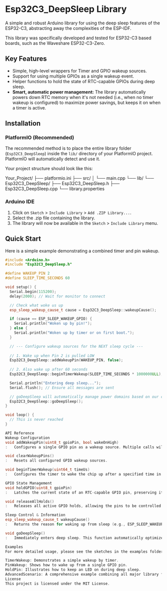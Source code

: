 # Esp32C3_DeepSleep Library

A simple and robust Arduino library for using the deep sleep features of the ESP32-C3, abstracting away the complexities of the ESP-IDF.

This library was specifically developed and tested for ESP32-C3 based boards, such as the Waveshare ESP32-C3-Zero.

## Key Features

-   Simple, high-level wrappers for Timer and GPIO wakeup sources.
-   Support for using multiple GPIOs as a single wakeup event.
-   Helper functions to hold the state of RTC-capable GPIOs during deep sleep.
-   **Smart, automatic power management:** The library automatically powers down RTC memory when it's not needed (i.e., when no timer wakeup is configured) to maximize power savings, but keeps it on when a timer is active.

## Installation

### PlatformIO (Recommended)

The recommended method is to place the entire library folder (`Esp32C3_DeepSleep`) inside the `lib/` directory of your PlatformIO project. PlatformIO will automatically detect and use it.

Your project structure should look like this:

Your_Project/
├── platformio.ini
├── src/
│   └── main.cpp
└── lib/
└── Esp32C3_DeepSleep/
├── Esp32C3_DeepSleep.h
├── Esp32C3_DeepSleep.cpp
└── library.properties

### Arduino IDE

1.  Click on `Sketch` > `Include Library` > `Add .ZIP Library...`.
2.  Select the .zip file containing the library.
3.  The library will now be available in the `Sketch` > `Include Library` menu.

## Quick Start

Here is a simple example demonstrating a combined timer and pin wakeup.

```cpp
#include <Arduino.h>
#include "Esp32C3_DeepSleep.h"

#define WAKEUP_PIN 2
#define SLEEP_TIME_SECONDS 60

void setup() {
  Serial.begin(115200);
  delay(2000); // Wait for monitor to connect

  // Check what woke us up
  esp_sleep_wakeup_cause_t cause = Esp32C3_DeepSleep::wakeupCause();

  if (cause == ESP_SLEEP_WAKEUP_GPIO) {
    Serial.println("Woken up by pin!");
  } else {
    Serial.println("Woken up by timer or on first boot.");
  }

  // --- Configure wakeup sources for the NEXT sleep cycle ---
  
  // 1. Wake up when Pin 2 is pulled LOW
  Esp32C3_DeepSleep::addWakeupPin(WAKEUP_PIN, false);
  
  // 2. Also wake up after 60 seconds
  Esp32C3_DeepSleep::beginTimerWakeup(SLEEP_TIME_SECONDS * 1000000ULL);

  Serial.println("Entering deep sleep...");
  Serial.flush(); // Ensure all messages are sent

  // goDeepSleep will automatically manage power domains based on our configuration
  Esp32C3_DeepSleep::goDeepSleep();
}

void loop() {
  // This is never reached
}

API Reference
Wakeup Configuration
void addWakeupPin(uint8_t gpioPin, bool wakeOnHigh)
:   Configures a single GPIO pin as a wakeup source. Multiple calls will add pins to the wakeup mask. All pins must share the same wakeup level (HIGH or LOW).

void clearWakeupPins()
:   Resets all configured GPIO wakeup sources.

void beginTimerWakeup(uint64_t timeUs)
:   Configures the timer to wake the chip up after a specified time in microseconds. Calling this function signals the library to keep RTC memory powered on during sleep.

GPIO State Management
void holdGPIO(uint8_t gpioPin)
:   Latches the current state of an RTC-capable GPIO pin, preserving its level through deep sleep. You must set the pin's state with digitalWrite() before calling this function.

void releaseAllHolds()
:   Releases all active GPIO holds, allowing the pins to be controlled normally again. This is typically called right after waking up.

Sleep Control & Information
esp_sleep_wakeup_cause_t wakeupCause()
:   Returns the reason for waking up from sleep (e.g., ESP_SLEEP_WAKEUP_TIMER, ESP_SLEEP_WAKEUP_GPIO).

void goDeepSleep()
:   Immediately enters deep sleep. This function automatically optimizes power domains based on the configured wakeup sources and does not return.

Examples
For more detailed usage, please see the sketches in the examples folder:

TimerWakeup: Demonstrates a simple wakeup by timer.
PinWakeup: Shows how to wake up from a single GPIO pin.
HoldPin: Illustrates how to keep an LED on during deep sleep.
AdvancedScenario: A comprehensive example combining all major library features.
License
This project is licensed under the MIT License.
